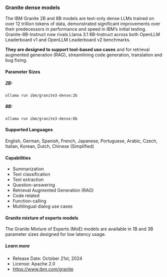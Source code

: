 ### Granite dense models

The IBM Granite 2B and 8B models are text-only dense LLMs trained on over 12 trillion tokens of data, demonstrated significant improvements over their predecessors in performance and speed in IBM’s initial testing. Granite-8B-Instruct now rivals Llama 3.1 8B-Instruct across both OpenLLM Leaderboard v1 and OpenLLM Leaderboard v2 benchmarks.

**They are designed to support tool-based use cases** and for retrieval augmented generation (RAG), streamlining code generation, translation and bug fixing.

#### Parameter Sizes

##### 2B:

```
ollama run ibm/granite3-dense:2b
```

##### 8B:

```
ollama run ibm/granite3-dense:8b
```

#### Supported Languages

English, German, Spanish, French, Japanese, Portuguese, Arabic, Czech, Italian, Korean, Dutch, Chinese (Simplified)

#### Capabilities

- Summarization
- Text classification
- Text extraction
- Question-answering
- Retrieval Augmented Generation (RAG)
- Code related
- Function-calling
- Multilingual dialog use cases

#### Granite mixture of experts models

The Granite Mixture of Experts (MoE) models are available in 1B and 3B parameter sizes designed for low latency usage.

##### Learn more

- Release Date: October 21st, 2024
- License: Apache 2.0
- https://www.ibm.com/granite
